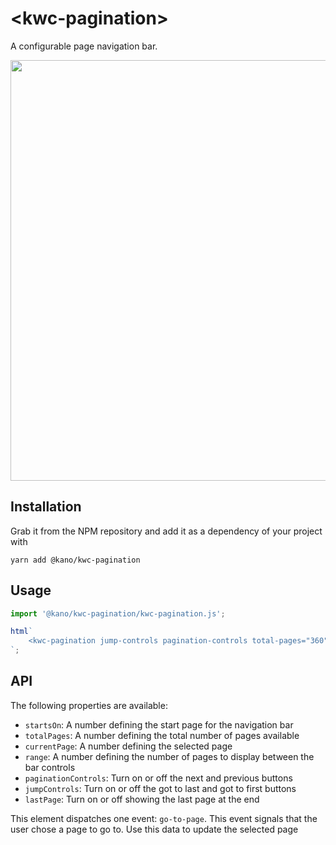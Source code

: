# \<kwc-pagination\>

A configurable page navigation bar.

<img width="673" src="https://user-images.githubusercontent.com/169328/58256498-04f85d80-7d67-11e9-84ee-b81c29fcece3.png">


## Installation

Grab it from the NPM repository and add it as a dependency of your project with

```
yarn add @kano/kwc-pagination
```

## Usage

```js
import '@kano/kwc-pagination/kwc-pagination.js';

html`
    <kwc-pagination jump-controls pagination-controls total-pages="360" current-page="7"></kwc-pagination>
`;
```

## API

The following properties are available:

 - `startsOn`: A number defining the start page for the navigation bar
 - `totalPages`: A number defining the total number of pages available
 - `currentPage`: A number defining the selected page
 - `range`: A number defining the number of pages to display between the bar controls
 - `paginationControls`: Turn on or off the next and previous buttons
 - `jumpControls`: Turn on or off the got to last and got to first buttons
 - `lastPage`: Turn on or off showing the last page at the end

This element dispatches one event: `go-to-page`. This event signals that the user chose a page to go to. Use this data to update the selected page
